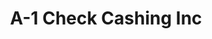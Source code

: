 ---
title: A-1 Check Cashing Inc
slug: a-1-check-cashing-inc
updated-on: '2024-05-30T13:44:31.749Z'
created-on: '2024-05-30T13:41:46.671Z'
published-on: '2024-05-30T13:54:32.469Z'
f_city-state-2:
- cms/city/kosciusko-ms.md
- cms/city/hollandale-ms.md
- cms/city/ridgeland-ms.md
- cms/city/vicksburg-ms.md
- cms/city/pearl-ms.md
- cms/city/madison-ms.md
- cms/city/winter-park-fl.md
- cms/city/douglasville-ga.md
- cms/city/anderson-ca.md
- cms/city/chico-ca.md
- cms/city/corning-ca.md
- cms/city/orland-ca.md
- cms/city/oroville-ca.md
- cms/city/paradise-ca.md
- cms/city/tallulah-la.md
- cms/city/winnsboro-la.md
- cms/city/saint-louis-mo.md
- cms/city/brandon-ms.md
f_locations:
- cms/payday-loan/a-1-check-cashing-inc-549.md
- cms/payday-loan/a-1-check-cashing-inc-550.md
- cms/payday-loan/a-1-check-cashing-inc-551.md
- cms/payday-loan/a-1-check-cashing-inc-552.md
- cms/payday-loan/a-1-check-cashing-inc-553.md
- cms/payday-loan/a-1-check-cashing-inc-554.md
- cms/payday-loan/a-1-check-cashing-inc-555.md
- cms/payday-loan/a-1-check-cashing-inc-556.md
- cms/payday-loan/a-1-check-cashing-inc-557.md
- cms/payday-loan/a-1-check-cashing-inc-558.md
- cms/payday-loan/a-1-check-cashing-inc-559.md
- cms/payday-loan/a-1-check-cashing-inc-560.md
- cms/payday-loan/a-1-check-cashing-inc-561.md
- cms/payday-loan/a-1-check-cashing-inc-562.md
- cms/payday-loan/a-1-check-cashing-inc-563.md
- cms/payday-loan/a-1-check-cashing-inc-564.md
- cms/payday-loan/a-1-check-cashing-inc-565.md
- cms/payday-loan/a-1-check-cashing-inc-566.md
- cms/payday-loan/a-1-check-cashing-inc-567.md
- cms/payday-loan/a-1-check-cashing-inc-568.md
f_states:
- cms/state/mississippi.md
- cms/state/florida.md
- cms/state/georgia.md
- cms/state/california.md
- cms/state/louisiana.md
- cms/state/missouri.md
layout: '[company].html'
tags: company
---